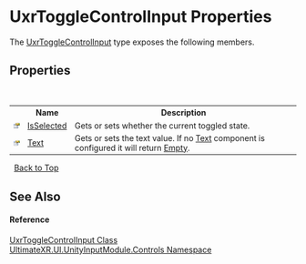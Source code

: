 # UxrToggleControlInput Properties
 

The <a href="T_UltimateXR_UI_UnityInputModule_Controls_UxrToggleControlInput">UxrToggleControlInput</a> type exposes the following members.


## Properties
&nbsp;<table><tr><th></th><th>Name</th><th>Description</th></tr><tr><td>![Public property](media/pubproperty.gif "Public property")</td><td><a href="P_UltimateXR_UI_UnityInputModule_Controls_UxrToggleControlInput_IsSelected">IsSelected</a></td><td>
Gets or sets whether the current toggled state.</td></tr><tr><td>![Public property](media/pubproperty.gif "Public property")</td><td><a href="P_UltimateXR_UI_UnityInputModule_Controls_UxrToggleControlInput_Text">Text</a></td><td>
Gets or sets the text value. If no <a href="P_UltimateXR_UI_UnityInputModule_Controls_UxrToggleControlInput_Text">Text</a> component is configured it will return <a href="https://docs.microsoft.com/dotnet/api/system.string.empty" target="_blank" rel="noopener noreferrer">Empty</a>.</td></tr></table>&nbsp;
<a href="#uxrtogglecontrolinput-properties">Back to Top</a>

## See Also


#### Reference
<a href="T_UltimateXR_UI_UnityInputModule_Controls_UxrToggleControlInput">UxrToggleControlInput Class</a><br /><a href="N_UltimateXR_UI_UnityInputModule_Controls">UltimateXR.UI.UnityInputModule.Controls Namespace</a><br />